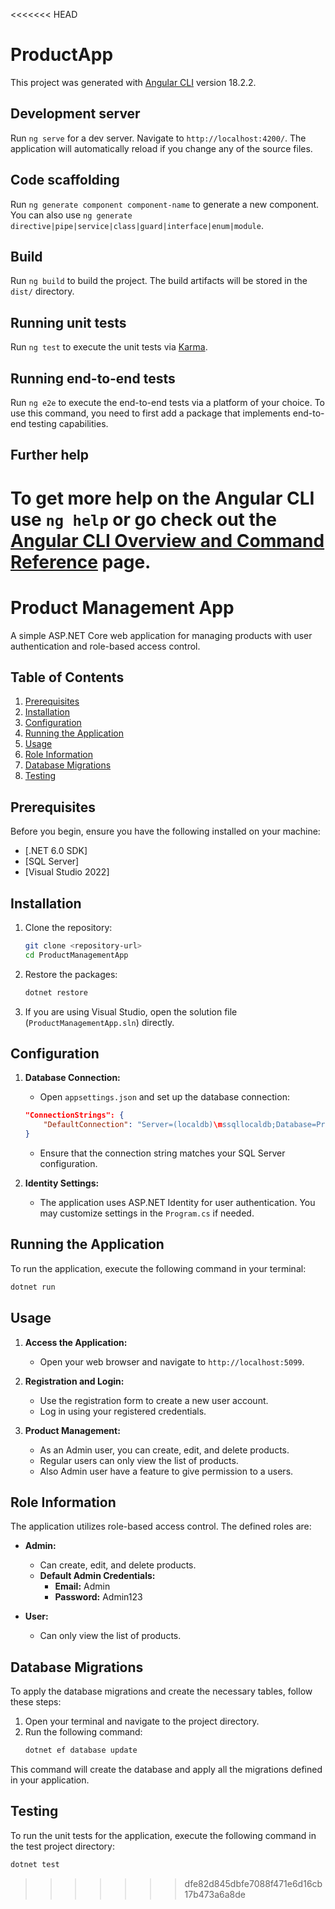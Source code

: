 <<<<<<< HEAD
# ProductApp

This project was generated with [Angular CLI](https://github.com/angular/angular-cli) version 18.2.2.

## Development server

Run `ng serve` for a dev server. Navigate to `http://localhost:4200/`. The application will automatically reload if you change any of the source files.

## Code scaffolding

Run `ng generate component component-name` to generate a new component. You can also use `ng generate directive|pipe|service|class|guard|interface|enum|module`.

## Build

Run `ng build` to build the project. The build artifacts will be stored in the `dist/` directory.

## Running unit tests

Run `ng test` to execute the unit tests via [Karma](https://karma-runner.github.io).

## Running end-to-end tests

Run `ng e2e` to execute the end-to-end tests via a platform of your choice. To use this command, you need to first add a package that implements end-to-end testing capabilities.

## Further help

To get more help on the Angular CLI use `ng help` or go check out the [Angular CLI Overview and Command Reference](https://angular.dev/tools/cli) page.
=======
# Product Management App

A simple ASP.NET Core web application for managing products with user authentication and role-based access control.

## Table of Contents

1. [Prerequisites](#prerequisites)
2. [Installation](#installation)
3. [Configuration](#configuration)
4. [Running the Application](#running-the-application)
5. [Usage](#usage)
6. [Role Information](#role-information)
7. [Database Migrations](#database-migrations)
8. [Testing](#testing)


## Prerequisites

Before you begin, ensure you have the following installed on your machine:

- [.NET 6.0 SDK]
- [SQL Server]
- [Visual Studio 2022]

## Installation

1. Clone the repository:
   ```bash
   git clone <repository-url>
   cd ProductManagementApp
   ```

2. Restore the packages:
   ```bash
   dotnet restore
   ```

3. If you are using Visual Studio, open the solution file (`ProductManagementApp.sln`) directly.

## Configuration

1. **Database Connection:**
   - Open `appsettings.json` and set up the database connection:
   ```json
   "ConnectionStrings": {
       "DefaultConnection": "Server=(localdb)\mssqllocaldb;Database=ProductAppDb;Trusted_Connection=True;MultipleActiveResultSets=true"
   }
   ```
   - Ensure that the connection string matches your SQL Server configuration.

2. **Identity Settings:**
   - The application uses ASP.NET Identity for user authentication. You may customize settings in the `Program.cs` if needed.

## Running the Application

To run the application, execute the following command in your terminal:
```bash
dotnet run
```

## Usage

1. **Access the Application:**
   - Open your web browser and navigate to `http://localhost:5099`.
   
2. **Registration and Login:**
   - Use the registration form to create a new user account.
   - Log in using your registered credentials.

3. **Product Management:**
   - As an Admin user, you can create, edit, and delete products.
   - Regular users can only view the list of products.
   - Also Admin user have a feature to give permission to a users.

## Role Information

The application utilizes role-based access control. The defined roles are:

- **Admin:** 
  - Can create, edit, and delete products.
  - **Default Admin Credentials:**
    - **Email:** Admin
    - **Password:** Admin123
  
- **User:**
  - Can only view the list of products.

## Database Migrations

To apply the database migrations and create the necessary tables, follow these steps:

1. Open your terminal and navigate to the project directory.
2. Run the following command:
   ```bash
   dotnet ef database update
   ```

This command will create the database and apply all the migrations defined in your application.

## Testing

To run the unit tests for the application, execute the following command in the test project directory:
```bash
dotnet test
```


>>>>>>> dfe82d845dbfe7088f471e6d16cb17b473a6a8de
